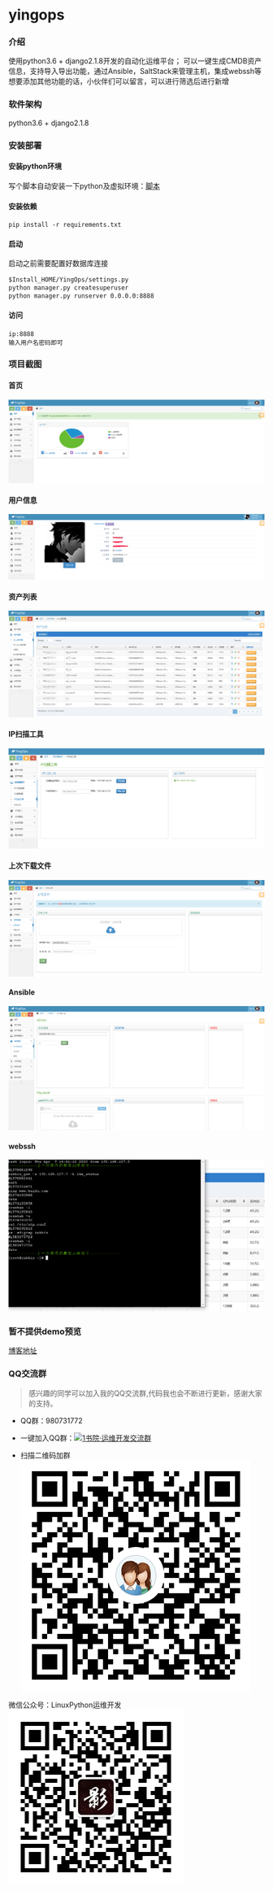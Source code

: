 # yingops

### 介绍
使用python3.6 + django2.1.8开发的自动化运维平台；
可以一键生成CMDB资产信息，支持导入导出功能，通过Ansible，SaltStack来管理主机，集成webssh等
想要添加其他功能的话，小伙伴们可以留言，可以进行筛选后进行新增

### 软件架构
python3.6 + django2.1.8

### 安装部署
#### 安装python环境
写个脚本自动安装一下python及虚拟环境：[脚本](https://github.com/xiaoqying/YingOps/edit/master/scripts)
#### 安装依赖
```
pip install -r requirements.txt
```
#### 启动
启动之前需要配置好数据库连接
```
$Install_HOME/YingOps/settings.py
python manager.py createsuperuser
python manager.py runserver 0.0.0.0:8888
```
#### 访问
```
ip:8888
输入用户名密码即可
```
### 项目截图
#### 首页
![](images/首页.png)
#### 用户信息
![](images/用户信息1.png)
#### 资产列表
![](images/资产列表.png)
#### IP扫描工具
![](images/IP扫描工具.png)
#### 上次下载文件
![](images/上传下载文件.png)
#### Ansible
![](images/ansible.png)
#### webssh
![](images/webssh.png)

### 暂不提供demo预览
[博客地址](http://blog.xiaoqying.com)

### QQ交流群  


> 感兴趣的同学可以加入我的QQ交流群,代码我也会不断进行更新，感谢大家的支持。
- QQ群：980731772
- 一键加入QQ群：<a target="_blank" href="//shang.qq.com/wpa/qunwpa?idkey=e397bb4c6006b7be6f037ef4665be4e7dedcbd50466c5c0ec1991c963ef79419"><img border="0" src="//pub.idqqimg.com/wpa/images/group.png" alt="1书院·运维开发交流群" title="1书院·运维开发交流群"></a>

- 扫描二维码加群
![](images/QQ群二维码.png)

微信公众号：LinuxPython运维开发
![](images/公众号二维码.jpg)





